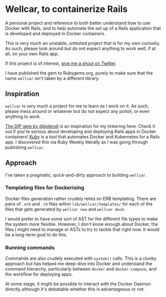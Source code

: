 # Wellcar, to containerize Rails

A personal project and reference to both better understand how to use Docker with Rails, and to help automate the set up of a Rails application that is developed and deployed in Docker containers.

This is very much an unstable, untested project that is for my own curiosity.
As such, please look around but do not expect anything to work well, if at all, on your own Rails app.

If this project is of interest, [give me a shout on Twitter](https://twitter.com/njpearman).

I have published the gem to Rubygems.org, purely to make sure that the name `wellcar` isn't taken by a different library.

## Inspiration

`wellcar` is very much a project for me to learn as I work on it.
As such, please mess around or whatever but do not expect any polish, or even anything to work.

[The DIP gem by @bidendi](https://github.com/bibendi/dip) is an inspiration for my tinkering here. Check it out if you're serious about developing and deploying Rails apps in Docker containers!
[Kuby](https://github.com/getkuby/kuby-core) is a tool that automates Docker and Kubernetes for a Rails app. I discovered this via Ruby Weekly literally as I was going through publishing `wellcar`.

## Approach
I've taken a pragmatic, quick-and-dirty approach to building `wellcar`.

### Templating files for Dockerising
Docker files generation rather crudely relies on ERB templating.
There are pairs of `.erb` and `.rb` files within `lib/wellcar/templates/` for each of the files that gets generated by `wellcar new` and `wellcar dock`.

I would prefer to have some sort of AST for the different file types to make the system more flexible.
However, I don't know enough about Docker, the files I might need to manage or ASTs to try to tackle that right now.
It would be a long-term goal to do this.

### Running commands
Commands are also crudely executed with `system()` calls.
This is a clunky approach but has helped me deep-dive into Docker and understand the command hierarchy, particularly between `docker` and `docker-compose`, and the workflow for deploying apps.

At some stage, it might be possible to interact with the Docker Daemon directly although it's debatable whether this is advantageous or not.
